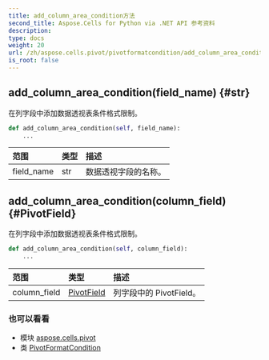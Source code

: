 ```yaml
---
title: add_column_area_condition方法
second_title: Aspose.Cells for Python via .NET API 参考资料
description:
type: docs
weight: 20
url: /zh/aspose.cells.pivot/pivotformatcondition/add_column_area_condition/
is_root: false
---
```

##  add_column_area_condition(field_name) {#str}
在列字段中添加数据透视表条件格式限制。



```python
def add_column_area_condition(self, field_name):
    ...
```


|范围|类型|描述|
| :- | :- | :- |
| field_name | str |数据透视字段的名称。|


##  add_column_area_condition(column_field) {#PivotField}
在列字段中添加数据透视表条件格式限制。



```python
def add_column_area_condition(self, column_field):
    ...
```


|范围|类型|描述|
| :- | :- | :- |
| column_field | [PivotField](/cells/python-net/zh/aspose.cells.pivot/pivotfield) |列字段中的 PivotField。|



### 也可以看看
* 模块 [aspose.cells.pivot](../../)
* 类 [PivotFormatCondition](/cells/python-net/zh/aspose.cells.pivot/pivotformatcondition)
